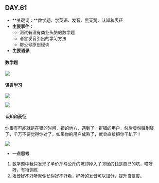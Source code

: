  ## DAY.61
+ **关键词：**数学题、学英语、发音、黑天鹅、认知和表征
+ **主要事件：**
    + 测试有没有商业头脑的数学题
    + 语言发音引出的学习方法
    + 聊公号原创秘诀
+ **主要语录**

#### 数学题


![](./_image/55035423772548871.png)
#### 语言学习


![](./_image/389625780775533516.png)


![](./_image/609541283133058355.jpg)

#### 认知和表征

你很有可能就是在错的时间、错的地方、遇到了一群错的用户，然后竟然赚到钱了，千万不要觉得你对了，如果你的用户成熟了，就会直接把你干趴下！

![](./_image/147225080947500010.png)


+ **一点思考**

1. 数学题中我只发现了单价斤与公斤的坑却掉入了邻居的钱是自己的坑，哎呀呀，有待训练
2. 发音好不好听就像长得好不好看，好听的发音可以加分，提升自信度。